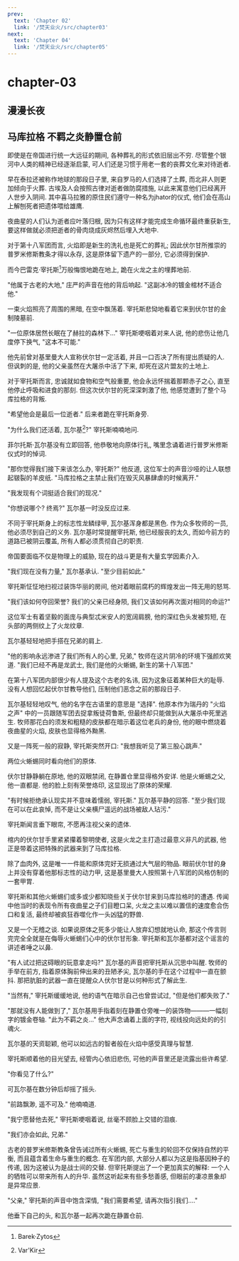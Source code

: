 ```yaml
---
prev:
  text: 'Chapter 02'
  link: '/焚天业火/src/chapter03'
next:
  text: 'Chapter 04'
  link: '/焚天业火/src/chapter05'
---
```


# chapter-03

## 漫漫长夜

## 马库拉格 不羁之炎静置仓前

即使是在帝国进行统一大远征的期间, 各种葬礼的形式依旧层出不穷. 尽管整个银河中人类的精神已经逐渐启蒙, 可人们还是习惯于用老一套的丧葬文化来对待逝者.

早在泰拉还被称作地球的那段日子里, 来自罗马的人们选择了土葬, 而北非人则更加倾向于火葬. 古埃及人会按照古律对逝者做防腐措施, 以此来寓意他们已经离开人世步入阴间. 其中喜马拉雅的原住民们遵守一种名为jhator的仪式, 他们会在高山上解刨死者把遗体喂给雄鹰.

夜曲星的人们认为逝者应叶落归根, 因为只有这样才能完成生命循环最终重获新生, 要这样做就必须把逝者的骨肉烧成灰烬然后埋入大地中.

对于第十八军团而言, 火焰即是新生的洗礼也是死亡的葬礼; 因此伏尔甘所推崇的普罗米修斯教条才得以永存, 这是原体留下遗产的一部分, 它必须得到保护.

而今巴雷克·宰托斯[^1]万般悔恨地跪在地上, 跪在火龙之主的埋葬地前.

"他属于古老的大地," 庄严的声音在他的背后响起. "这副冰冷的镀金棺材不适合他."

一束火焰照亮了周围的黑暗, 在空中飘荡着. 宰托斯悲恸地看着它来到伏尔甘的金制陵墓前.

"一位原体居然长眠在了赫拉的森林下..." 宰托斯哽咽着对来人说, 他的悲伤让他几度停下换气, "这本不可能."

他先前曾对基里曼大人宣称伏尔甘一定活着, 并且一口否决了所有提出质疑的人. 但讽刺的是, 他的父亲虽然在大屠杀中活了下来, 却死在这片盟友的土地上.

对于宰托斯而言, 忠诚就如食物和空气般重要, 他会永远怀揣着那颗赤子之心, 直至他停止呼吸和进食的那刻. 但这次伏尔甘的死深深刺激了他, 他感觉遭到了整个马库拉格的背叛.

"希望他会是最后一位逝者." 后来者跪在宰托斯身旁.

"为什么我们还活着, 瓦尔基[^2]?" 宰托斯喃喃地问.

菲尔托斯·瓦尔基没有立即回答, 他恭敬地向原体行礼, 嘴里念诵着进行普罗米修斯仪式时的悼词.

"那你觉得我们接下来该怎么办, 宰托斯?" 他反道, 这位军士的声音沙哑的让人联想起皲裂的羊皮纸. "马库拉格之主禁止我们在毁灭风暴肆虐的时候离开."

"我发现有个词挺适合我们的现况."

"你想说哪个? 终焉?" 瓦尔基一时没反应过来.

不同于宰托斯身上的标志性龙鳞绿甲, 瓦尔基浑身都是黑色. 作为众多牧师的一员, 他必须尽到自己的义务. 瓦尔基时常提醒宰托斯, 他已经服丧的太久, 而如今前方的道路已被阴云覆盖, 所有人都必须贯彻自己的职责.

帝国要面临不仅是物理上的威胁, 现在的战斗更是有大量玄学因素介入.

"我们现在没有力量," 瓦尔基承认. "至少目前如此."

宰托斯怔怔地扫视过装饰华丽的房间, 他对着眼前腐朽的辉煌发出一阵无用的怒骂.

"我们该如何夺回荣誉? 我们的父亲已经身陨, 我们又该如何再次面对相同的命运?"

这位军士有着坚毅的面庞与典型忒米安人的宽阔肩膀, 他的深红色头发被剪短, 在头部的两侧纹上了火龙纹章.

瓦尔基轻轻地把手搭在兄弟的肩上.

"他的影响永远渗进了我们所有人的心里, 兄弟," 牧师在这片阴冷的环境下强颜欢笑道. "我们已经不再是龙武士, 我们是他的火蜥蜴, 新生的第十八军团."

在第十八军团内部很少有人提及这个古老的名讳, 因为这象征着某种巨大的耻辱. 没有人想回忆起伏尔甘教导他们, 压制他们恶念之前的那段日子.

瓦尔基轻轻地叹气, 他的名字在古语里的意思是 "选择". 他原本作为瑞丹的 "火焰之声" 中的一员跟随军团去捉拿叛徒荷鲁斯, 但最终却只能做到从大屠杀中死里逃生. 牧师那花白的须发和粗糙的皮肤都在暗示着这位老兵的身份, 他的眼中燃烧着夜曲星的火焰, 皮肤也显得格外黝黑.

又是一阵死一般的寂静, 宰托斯突然开口: "我想我听见了第三股心跳声."

两位火蜥蜴同时看向他们的原体.

伏尔甘静静躺在原地, 他的双眼禁闭, 在静置仓里显得格外安详. 他是火蜥蜴之父, 他一直都是. 他的脸上刻有荣誉烙印, 这显现出了原体的荣耀.

"有时候拒绝承认现实并不意味着懦弱, 宰托斯." 瓦尔基平静的回答. "至少我们现在可以在此哀悼, 而不是让父亲横尸遥远的战场被敌人玷污."

宰托斯闻言垂下眼帘, 不愿再注视父亲的遗体.

棺内的伏尔甘手里紧紧攥着黎明使者, 这是火龙之主打造过最意义非凡的武器, 他正是带着这把特殊的武器来到了马库拉格.

除了血肉外, 这是唯一一件能和原体完好无损通过大气层的物品. 眼前伏尔甘的身上并没有穿着他那标志性的动力甲, 这是基里曼大人按照第十八军团的风格仿制的一套甲胃.

宰托斯和其他火蜥蜴们或多或少都知晓些关于伏尔甘来到马库拉格时的遭遇. 传闻中他当时的表现令所有夜曲星之子们目瞪口呆, 火龙之主以难以置信的速度愈合伤口和复活, 最终却被疯狂吞噬化作一头凶猛的野兽.

又是一个无稽之谈. 如果说原体之死多少能让人放弃幻想就地认命, 那这个传言则完完全全就是在侮辱火蜥蜴们心中的伏尔甘形象. 宰托斯和瓦尔基都对这个谣言的讲述者唾之以鼻.

"有人试过把这碍眼的玩意拿走吗?" 瓦尔基的声音把宰托斯从沉思中叫醒. 牧师的手举在前方, 指着原体胸前伸出来的丑陋矛尖, 瓦尔基的手在这个过程中一直在颤抖. 那把肮脏的武器一直在提醒众人伏尔甘是以何种形式了解此生.

"当然有," 宰托斯缓缓地说, 他的语气在暗示自己也曾尝试过, "但是他们都失败了."

"那就没有人能做到了," 瓦尔基用手指着刻在静置仓旁唯一的装饰物———一幅刻字的镀金卷轴. "此为不羁之炎..." 他大声念诵着上面的字符, 视线投向远处的的引魂火.

瓦尔基的天资聪颖, 他可以如远古的智者般在火焰中感受真理与智慧.

宰托斯顺着他的目光望去, 经管内心依旧悲伤, 可他的声音里还是流露出些许希望.

"你看见了什么?"

可瓦尔基在数分钟后却摇了摇头.

"前路飘渺, 遥不可及." 他喃喃道.

"我宁愿替他去死," 宰托斯哽咽着说, 丝毫不顾脸上交错的泪痕.

"我们亦会如此, 兄弟."

古老的普罗米修斯教条曾告诫过所有火蜥蜴, 死亡与重生的轮回不仅保持自然的平衡, 而且蕴含着生命与重生的概念. 在军团内部, 大部分人都以为这是指基因种子的传递, 因为这被认为是战士间的交替. 但宰托斯提出了一个更加真实的解释: 一个人的牺牲可以带来所有人的升华. 虽然这听起来有些多愁善感, 但眼前的凄凉景象却是异常应景.

"父亲," 宰托斯的声音中饱含深情, "我们需要希望, 请再次指引我们...."

他垂下自己的头, 和瓦尔基一起再次跪在静置仓前.

[^1]: Barek·Zytos

[^2]: Var'Kir
